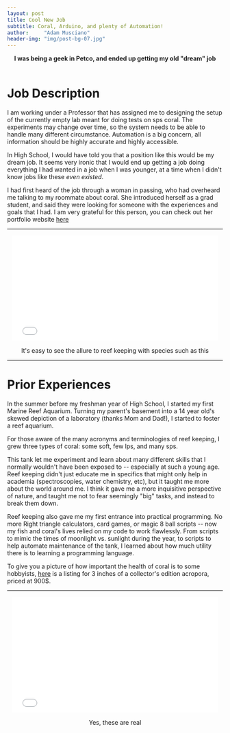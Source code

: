 ```yaml
---
layout: post
title: Cool New Job
subtitle: Coral, Arduino, and plenty of Automation!
author:     "Adam Musciano"
header-img: "img/post-bg-07.jpg"
---
```


<div style="text-align: center">
  <b>I was being a geek in Petco, and ended up getting my old "dream" job </b>
</div>
<br>

Job Description
==================

I am working under a Professor that has assigned me to designing the setup of the currently empty lab meant for doing tests on sps coral. The experiments may change over time, so the system needs to be able to handle many different circumstance. Automation is a big concern, all information should be highly accurate and highly accessible.

In High School, I would have told you that a position like this would be my dream job. It seems very ironic that I would end up getting a job doing everything I had wanted in a job when I was younger, at a time when I didn't know jobs like these *even existed*.

I had first heard of the job through a woman in passing, who had overheard me talking to my roommate about coral. She introduced herself as a grad student, and said they were looking for someone with the experiences and goals that I had. I am very grateful for this person, you can check out her portfolio website [here](http://www.allisymbiosis.com/)


---------------------------------------

<div style="text-align: center">
  <iframe src="//giphy.com/embed/AW2FY8fUL1QHu?hideSocial=true" width="480" height="246" frameBorder="0" class="giphy-embed" allowFullScreen></iframe>

  <p>It's easy to see the allure to reef keeping with species such as this</p>

</div>


-------------------------------------


Prior Experiences
===================


In the summer before my freshman year of High School, I started my first Marine Reef Aquarium. Turning my parent's basement into a 14 year old's skewed depiction of a laboratory (thanks Mom and Dad!), I started to foster a reef aquarium.

For those aware of the many acronyms and terminologies of reef keeping, I grew three types of coral: some soft, few lps, and many sps.

This tank let me experiment and learn about many different skills that I normally wouldn't have been exposed to -- especially at such a young age. Reef keeping didn't just educate me in specifics that might only help in academia (spectroscopies, water chemistry, etc), but it taught me more about the world around me. I think it gave me a more inquisitive perspective of nature, and taught me not to fear seemingly "big" tasks, and instead to break them down.

Reef keeping also gave me my first entrance into practical programming. No more Right triangle calculators, card games, or magic 8 ball scripts -- now my fish and coral's lives relied on my code to work flawlessly. From scripts to mimic the times of moonlight vs. sunlight during the year, to scripts to help automate maintenance of the tank, I learned about how much utility there is to learning a programming language.

To give you a picture of how important the health of coral is to some hobbyists, [here](http://uniquecorals.com/coral/sps/acropora-sp-jason-fox-fox-flame-acro-3-wysiwyg-grwout-colony.html) is a listing for 3 inches of a collector's edition acropora, priced at 900$.

---------------------------------------------


<div style="text-align: center">
  <iframe src="//giphy.com/embed/mLmURHYltc7Dy?hideSocial=true" width="480" height="270" frameborder="0" class="giphy-embed" allowfullscreen=""></iframe>
  <p>Yes, these are real</p>
</div>
